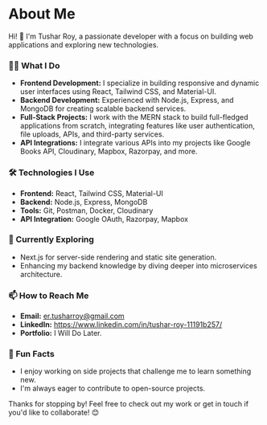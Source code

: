 # About Me

Hi! 👋 I'm Tushar Roy, a passionate developer with a focus on building web applications and exploring new technologies.

### 👨‍💻 What I Do

- **Frontend Development:** I specialize in building responsive and dynamic user interfaces using React, Tailwind CSS, and Material-UI.
- **Backend Development:** Experienced with Node.js, Express, and MongoDB for creating scalable backend services.
- **Full-Stack Projects:** I work with the MERN stack to build full-fledged applications from scratch, integrating features like user authentication, file uploads, APIs, and third-party services.
- **API Integrations:** I integrate various APIs into my projects like Google Books API, Cloudinary, Mapbox, Razorpay, and more.

### 🛠 Technologies I Use

- **Frontend:** React, Tailwind CSS, Material-UI
- **Backend:** Node.js, Express, MongoDB
- **Tools:** Git, Postman, Docker, Cloudinary
- **API Integration:** Google OAuth, Razorpay, Mapbox

### 🌱 Currently Exploring

- Next.js for server-side rendering and static site generation.
- Enhancing my backend knowledge by diving deeper into microservices architecture.
  
### 📫 How to Reach Me

- **Email:** er.tusharroy@gmail.com
- **LinkedIn:** https://www.linkedin.com/in/tushar-roy-11191b257/
- **Portfolio:** I Will Do Later.

### 🌟 Fun Facts

- I enjoy working on side projects that challenge me to learn something new.
- I'm always eager to contribute to open-source projects.

Thanks for stopping by! Feel free to check out my work or get in touch if you'd like to collaborate! 😊
